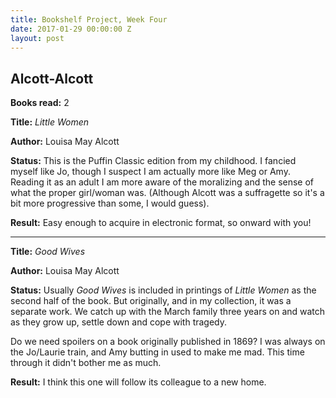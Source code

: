 ```yaml
---
title: Bookshelf Project, Week Four
date: 2017-01-29 00:00:00 Z
layout: post
---
```


## Alcott-Alcott

**Books read:** 2

**Title:** _Little Women_

**Author:** Louisa May Alcott

**Status:** This is the Puffin Classic edition from my childhood. I fancied myself like Jo, though I suspect I am actually more like Meg or Amy. Reading it as an adult I am more aware of the moralizing and the sense of what the proper girl/woman was. (Although Alcott was a suffragette so it's a bit more progressive than some, I would guess).

**Result:** Easy enough to acquire in electronic format, so onward with you!

---
**Title:** _Good Wives_

**Author:** Louisa May Alcott

**Status:** Usually _Good Wives_ is included in printings of _Little Women_ as the second half of the book. But originally, and in my collection, it was a separate work. We catch up with the March family three years on and watch as they grow up, settle down and cope with tragedy.

Do we need spoilers on a book originally published in 1869? I was always on the Jo/Laurie train, and Amy butting in used to make me mad. This time through it didn't bother me as much.

**Result:** I think this one will follow its colleague to a new home. 
